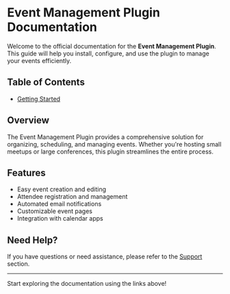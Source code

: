 # Event Management Plugin Documentation

Welcome to the official documentation for the **Event Management Plugin**. This guide will help you install, configure, and use the plugin to manage your events efficiently.

## Table of Contents

- [Getting Started](getting-started.md)

## Overview

The Event Management Plugin provides a comprehensive solution for organizing, scheduling, and managing events. Whether you're hosting small meetups or large conferences, this plugin streamlines the entire process.

## Features

- Easy event creation and editing
- Attendee registration and management
- Automated email notifications
- Customizable event pages
- Integration with calendar apps

## Need Help?

If you have questions or need assistance, please refer to the [Support](support.md) section.

---
Start exploring the documentation using the links above!